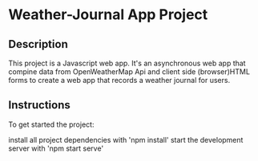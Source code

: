 # Weather-Journal App Project

## Description

This project is a Javascript web app. It's an asynchronous web app that compine data from OpenWeatherMap Api and client side (browser)HTML forms to create a web app that records a weather journal for users.

## Instructions
To get started the project:

install all project dependencies with 'npm install'
start the development server with 'npm start serve'
